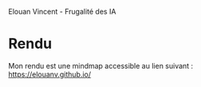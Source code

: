 Elouan Vincent - Frugalité des IA

# Rendu
Mon rendu est une mindmap accessible au lien suivant :
https://elouanv.github.io/